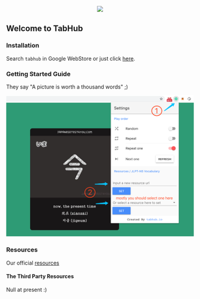 <p align="center">
<img src="https://avatars1.githubusercontent.com/u/49182113?s=400&u=aac61a2f2d76615d1a2bb9bea5757170e5d342c1&v=4" width="200px">
</p>

## Welcome to TabHub

### Installation

Search `tabhub` in Google WebStore or just click [here](https://chrome.google.com/webstore/detail/tabhub/eolilpdjccnmkecllnlpomoaommkcdkb).

### Getting Started Guide

They say "A picture is worth a thousand words" ;)

![alt text](https://raw.githubusercontent.com/tabhub/cards/master/help/guide/images/welcome.png "TabHub Usage")


### Resources

Our official [resources](https://github.com/tabhub/cards)

#### The Third Party Resources

 Null at present :)

